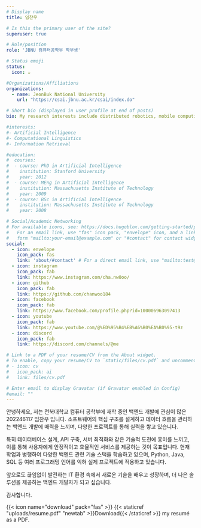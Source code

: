 ```yaml
---
# Display name
title: 임찬우

# Is this the primary user of the site?
superuser: true

# Role/position
role: 'JBNU 컴퓨터공학부 학부생'

# Status emoji
status:
  icon: ☕️

#Organizations/Affiliations
organizations:
  - name: JeonBuk National University
    url: "https://csai.jbnu.ac.kr/csai/index.do"

# Short bio (displayed in user profile at end of posts)
bio: My research interests include distributed robotics, mobile computing and programmable matter.

#interests:
#- Artificial Intelligence
#- Computational Linguistics
#- Information Retrieval

#education:
#  courses:
#  - course: PhD in Artificial Intelligence
#    institution: Stanford University
#    year: 2012
#  - course: MEng in Artificial Intelligence
#    institution: Massachusetts Institute of Technology
#    year: 2009
#  - course: BSc in Artificial Intelligence
#    institution: Massachusetts Institute of Technology
#    year: 2008

# Social/Academic Networking
# For available icons, see: https://docs.hugoblox.com/getting-started/page-builder/#icons
#   For an email link, use "fas" icon pack, "envelope" icon, and a link in the
#   form "mailto:your-email@example.com" or "#contact" for contact widget.
social:
  - icon: envelope
    icon_pack: fas
    link: 'about/#contact' # For a direct email link, use "mailto:test@example.org".
  - icon: instagram
    icon_pack: fab
    link: https://www.instagram.com/cha.nw0oo/
  - icon: github
    icon_pack: fab
    link: https://github.com/chanwoo184
  - icon: facebook
    icon_pack: fab
    link: https://www.facebook.com/profile.php?id=100006963097413
  - icon: youtube
    icon_pack: fab
    link: https://www.youtube.com/@%ED%95%B4%EB%A6%B0%EA%B0%95-t9z
  - icon: discord
    icon_pack: fab
    link: https://discord.com/channels/@me

# Link to a PDF of your resume/CV from the About widget.
# To enable, copy your resume/CV to `static/files/cv.pdf` and uncomment the lines below.
# - icon: cv
#   icon_pack: ai
#   link: files/cv.pdf

# Enter email to display Gravatar (if Gravatar enabled in Config)
#email: ""
---
```


안녕하세요, 저는 전북대학교 컴퓨터 공학부에 재학 중인 백엔드 개발에 관심이 많은 202246117 임찬우 입니다. 소프트웨어의 핵심 구조를 설계하고 데이터 흐름을 관리하는 백엔드 개발에 매력을 느끼며, 다양한 프로젝트를 통해 실력을 쌓고 있습니다.

특히 데이터베이스 설계, API 구축, 서버 최적화와 같은 기술적 도전에 흥미를 느끼고, 이를 통해 사용자에게 안정적이고 효율적인 서비스를 제공하는 것이 목표입니다. 현재 학업과 병행하여 다양한 백엔드 관련 기술 스택을 학습하고 있으며, Python, Java, SQL 등 여러 프로그래밍 언어를 익혀 실제 프로젝트에 적용하고 있습니다.

앞으로도 끊임없이 발전하는 IT 환경 속에서 새로운 기술을 배우고 성장하며, 더 나은 솔루션을 제공하는 백엔드 개발자가 되고 싶습니다.

감사합니다.

{{< icon name="download" pack="fas" >}} {{< staticref "uploads/resume.pdf" "newtab" >}}Download{{< /staticref >}} my resumé as a PDF.
